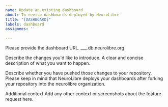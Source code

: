```yaml
---
name: Update an existing dashboard
about: To revise dashboards deployed by NeuroLibre
title: "[DASHBOARD]"
labels: dashboard
assignees: ''

---
```


Please provide the dashboard URL.
___.db.neurolibre.org

Describe the changes you'd like to introduce.
A clear and concise description of what you want to happen.

Describe whether you have pushed those changes to your repository.
Please keep in mind that NeuroLibre deploys your dashboards after forking your repository into the neurolibre organization. 

Additional context
Add any other context or screenshots about the feature request here.
